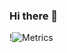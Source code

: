 ### Hi there 👋
!![Metrics](https://metrics.lecoq.io/Kambulov?template=classic&repositories=1&code=1&starlists=1&projects=1&base=header%2C%20activity%2C%20community%2C%20repositories%2C%20metadata&base.indepth=false&base.hireable=false&repositories.batch=100&repositories.forks=false&repositories.affiliations=owner&repositories=false&repositories.pinned=0&repositories.starred=0&repositories.random=0&repositories.order=featured%2C%20pinned%2C%20starred%2C%20random&starlists=false&starlists.limit=2&starlists.limit.repositories=2&starlists.languages=false&starlists.limit.languages=8&starlists.shuffle.repositories=true&code=false&code.lines=12&code.load=400&code.days=3&code.visibility=public&projects=false&projects.limit=4&projects.descriptions=false&config.timezone=Europe%2FSimferopol&config.twemoji=true)

